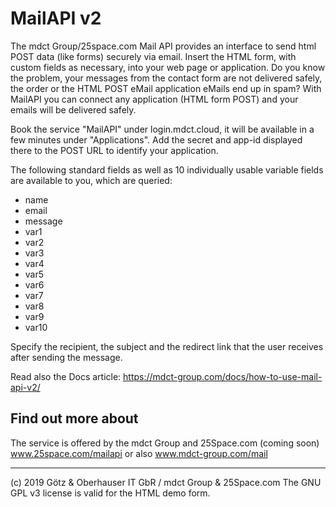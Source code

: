 # MailAPI v2

The mdct Group/25space.com Mail API provides an interface to send html POST data (like forms) securely via email.
Insert the HTML form, with custom fields as necessary, into your web page or application.
Do you know the problem, your messages from the contact form are not delivered safely, the order or the HTML POST eMail application eMails end up in spam? With MailAPI you can connect any application (HTML form POST) and your emails will be delivered safely.


Book the service "MailAPI" under login.mdct.cloud, it will be available in a few minutes under "Applications".
Add the secret and app-id displayed there to the POST URL to identify your application.


The following standard fields as well as 10 individually usable variable fields are available to you, which are queried:
- name
- email
- message
- var1
- var2
- var3
- var4
- var5
- var6
- var7
- var8
- var9
- var10


Specify the recipient, the subject and the redirect link that the user receives after sending the message.

Read also the Docs article: https://mdct-group.com/docs/how-to-use-mail-api-v2/


## Find out more about
The service is offered by the mdct Group and 25Space.com (coming soon)
www.25space.com/mailapi or also www.mdct-group.com/mail

___
(c) 2019 Götz & Oberhauser IT GbR / mdct Group & 25Space.com
The GNU GPL v3 license is valid for the HTML demo form.
